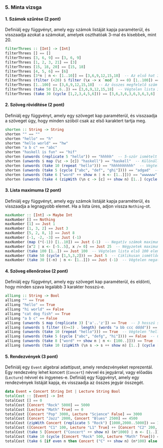 ### 5. Minta vizsga

#### 1. Számok szűrése (2 pont)

Definiálj egy függvényt, amely egy számok listáját kapja paraméterül, és visszaadja azokat a számokat, amelyek oszthatóak 3-mal és kisebbek, mint 20.

```haskell
filterThrees :: [Int] -> [Int]
filterThrees [] == []
filterThrees [3, 6, 9] == [3, 6, 9]
filterThrees [1, 2, 3, 21] == [3]
filterThrees [15, 18, 20] == [15, 18]
filterThrees [4, 5, 6] == [6]
filterThrees [3*n | n <- [1..10]] == [3,6,9,12,15,18]  -- Az első hat 3-mal osztható szám
filterThrees (filter (<20) $ filter (\x -> x `mod` 3 == 0) [1..100]) == [3,6,9,12,15,18]
filterThrees [1..100] == [3,6,9,12,15,18]  -- Az összes megfelelő szám 1 és 100 között
filterThrees (take 50 [3,6..]) == [3,6,9,12,15,18]  -- Végtelen lista 3-mal osztható számokból
filterThrees (take 30 (cycle [1,2,3,4,5,6])) == [3,6,3,6,3,6,3,6,3,6]  -- Ciklikus lista szűrése
```

#### 2. Szöveg rövidítése (2 pont)

Definiálj egy függvényt, amely egy szöveget kap paraméterül, és visszaadja a szöveget úgy, hogy minden szóból csak az első karaktert tartja meg.

```haskell
shorten :: String -> String
shorten "" == ""
shorten "hello" == "h"
shorten "hello world" == "hw"
shorten "a b c" == "abc"
shorten "haskell is fun" == "hif"
shorten (unwords (replicate 5 "hello")) == "hhhhh"  -- 5-ször ismételt "hello"
shorten (unwords $ map (\c -> [c]) "haskell") == "haskell"  -- Különálló betűk rövidítése
shorten (unwords (take 10 (repeat "hello"))) == "hhhhhhhhhh"  -- Végtelen "hello" lista első 10 eleme
shorten (unwords (take 5 (cycle ["abc", "def", "ghi"]))) == "adgad"  -- Ciklikusan ismétlődő szavak
shorten (unwords (take 6 ["word" ++ show n | n <- [1..]])) == "wwwwww"  -- Sorszámozott szavak rövidítése
shorten (unwords (take 4 (zipWith (\n c -> [c] ++ show n) [1..] (cycle "abcd")))) == "abcd"  -- Komplex szógenerálás
```

#### 3. Lista maximuma (2 pont)

Definiálj egy függvényt, amely egy számok listáját kapja paraméterül, és visszaadja a legnagyobb elemet. Ha a lista üres, adjon vissza `Nothing`-ot.

```haskell
maxNumber :: [Int] -> Maybe Int
maxNumber [] == Nothing
maxNumber [1] == Just 1
maxNumber [1, 3, 2] == Just 3
maxNumber [5, 2, 8, 1] == Just 8
maxNumber [-1, -2, -3] == Just (-1)
maxNumber (map (*(-1)) [1..10]) == Just (-1)  -- Negatív számok maximuma
maxNumber [x^2 | x <- [-5..5], x /= 0] == Just 25  -- Négyzetek maximuma (kivéve 0)
maxNumber (take 100 [1..]) == Just 100  -- Végtelen lista első 100 eleme
maxNumber (take 50 (cycle [1,5,3,2])) == Just 5  -- Ciklikusan ismétlődő lista maximuma
maxNumber (take 30 [(-n) | n <- [1..]]) == Just (-1)  -- Végtelen negatív számsor maximuma
```

#### 4. Szöveg ellenőrzése (2 pont)

Definiálj egy függvényt, amely egy szöveget kap paraméterül, és eldönti, hogy minden szava legalább 3 karakter hosszú-e.

```haskell
allLong :: String -> Bool
allLong "" == True
allLong "hello" == True
allLong "hi world" == False
allLong "cat dog fish" == True
allLong "a b c" == False
allLong (unwords $ map (replicate 3) ['a'..'z']) == True  -- 3 hosszú szavak az ábécéből
allLong (unwords $ filter ((>=3) . length) (words "a bb ccc dddd")) == True  -- Előszűrt 3+ karakteres szavak
allLong (unwords (take 10 (repeat "hello"))) == True  -- Végtelen "hello" lista első 10 eleme
allLong (unwords (take 5 (cycle ["abc", "defg", "hi"]))) == False  -- Ciklikus lista "hi" szóval
allLong (unwords (take 8 ["word" ++ show n | n <- [100..]])) == True  -- Számozott szavak (mind legalább 3 karakter)
allLong (unwords (take 10 (zipWith (\n s -> s ++ show n) [1..] (cycle ["test", "x"])))) == False  -- "x1", "test2" váltakozása
```

#### 5. Rendezvények (3 pont)

Definiálj egy `Event` algebrai adattípust, amely rendezvényeket reprezentál. Egy rendezvény lehet koncert (`Concert`) névvel és jegyárral, vagy előadás (`Lecture`) névvel és ingyenes-e. Definiálj egy függvényt, amely egy rendezvények listáját kapja, és visszaadja az összes jegyár összegét.

```haskell
data Event = Concert String Int | Lecture String Bool
totalCost :: [Event] -> Int
totalCost [] == 0
totalCost [Concert "Rock" 5000] == 5000
totalCost [Lecture "Math" True] == 0
totalCost [Concert "Pop" 3000, Lecture "Science" False] == 3000
totalCost [Concert "Jazz" 2000, Concert "Blues" 2500] == 4500
totalCost (zipWith Concert (replicate 5 "Rock") [1000,2000..5000]) == 15000  -- 1000+2000+3000+4000+5000
totalCost ([Concert "C1" 100, Lecture "L1" True] ++ [Concert "C2" 200, Lecture "L2" False]) == 300
totalCost (take 5 [Concert ("Concert" ++ show n) (n*1000) | n <- [1..]]) == 15000  -- Végtelen lista első 5 eleme
totalCost (take 10 (cycle [Concert "Rock" 500, Lecture "Math" True])) == 2500  -- Ciklikusan ismétlődő események
totalCost (take 6 [if even n then Concert ("C" ++ show n) (n*100) else Lecture ("L" ++ show n) (n `mod` 3 == 0) | n <- [1..]]) == 1200  -- Váltakozó események
```
